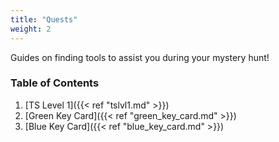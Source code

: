 ```yaml
---
title: "Quests"
weight: 2
---
```


Guides on finding tools to assist you during your mystery hunt!

### Table of Contents
1. [TS Level 1]({{< ref "tslvl1.md" >}})
1. [Green Key Card]({{< ref "green_key_card.md" >}})
1. [Blue Key Card]({{< ref "blue_key_card.md" >}})
